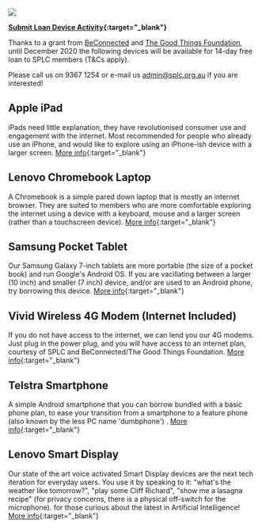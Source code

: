 <img class="img-responsive" src="../img/be_connected_network_partner_logo_1200x200_splc">

**[Submit Loan Device Activity](https://docs.google.com/forms/d/e/1FAIpQLSerOBSnY5S3AXEqv4ekHcfaqtJQuh5e2NTAkXLvcG_eif0f6w/viewform?usp=sf_link){:target="_blank"}**

Thanks to a grant from [BeConnected](https://beconnected.esafety.gov.au/) and [The Good Things Foundation](https://www.goodthingsfoundation.org.au/what-we-do), until December 2020 the following devices will be available for 14-day free loan to SPLC members (T&Cs apply).

Please call us on 9367 1254 or e-mail us admin@splc.org.au if you are interested!

## Apple iPad
iPads need little explanation, they have revolutionised consumer use and engagement with the internet. Most recommended for people who already use an iPhone, and would like to explore using an iPhone-ish device with a larger screen. [More info](https://www.apple.com/au/ipad-10.2/){:target="_blank"}
 
## Lenovo Chromebook Laptop
A Chromebook is a simple pared down laptop that is mostly an internet browser. They are suited to members who are more comfortable exploring the internet using a device with a keyboard, mouse and a larger screen (rather than a touchscreen device). [More info](https://www.lenovo.com/au/en/laptops/lenovo/student-chromebooks/Lenovo-Chromebook-S340-14/p/88LGCS31289){:target="_blank"}
 
## Samsung Pocket Tablet
Our Samsung Galaxy 7-inch tablets are more portable (the size of a pocket book) and run Google's Android OS. If you are vacillating between a larger (10 inch) and smaller (7 inch) device, and/or are used to an Android phone, try borrowing this device. [More info](https://www.gsmarena.com/samsung_galaxy_tab_a_7_0_(2016)-7880.php){:target="_blank"}
 
## Vivid Wireless 4G Modem (Internet Included)
If you do not have access to the internet, we can lend you our 4G modems. Just plug in the power plug, and you will have access to an internet plan, courtesy of SPLC and BeConnected/The Good Things Foundation. [More info](https://www.mwave.com.au/product/huawei-b315-4g-wireless-lte-cpe-gateway-router-ac03948){:target="_blank"}
 
## Telstra Smartphone
A simple Android smartphone that you can borrow bundled with a basic phone plan, to ease your transition from a smartphone to a feature phone (also known by the less PC name 'dumbphone') . [More info](http://www.ztemobiles.com.au/A3_2019T.htm){:target="_blank"}
 
## Lenovo Smart Display
Our state of the art voice activated Smart Display devices are the next tech iteration for everyday users. You use it by speaking to it: "what's the weather like tomorrow?", "play some Cliff Richard", "show me a lasagna recipe" (for privacy concerns, there is a physical off-switch for the microphone). for those curious about the latest in Artificial Intelligence! [More info](https://www.lenovo.com/au/en/virtual-reality-and-smart-devices/smart-home/smart-home-series/Smart-Display-10/p/ZZISZSDSDX1){:target="_blank"}
